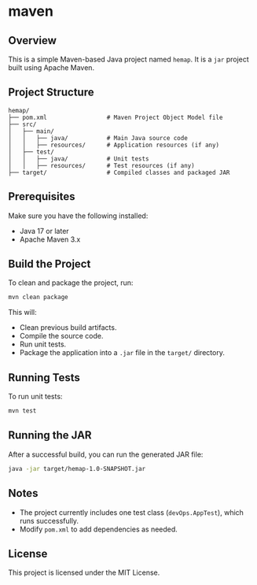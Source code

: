 # maven

## Overview
This is a simple Maven-based Java project named `hemap`. It is a `jar` project built using Apache Maven.

## Project Structure
```
hemap/
├── pom.xml                 # Maven Project Object Model file
├── src/
│   ├── main/
│   │   ├── java/           # Main Java source code
│   │   ├── resources/      # Application resources (if any)
│   ├── test/
│   │   ├── java/           # Unit tests
│   │   ├── resources/      # Test resources (if any)
├── target/                 # Compiled classes and packaged JAR
```

## Prerequisites
Make sure you have the following installed:
- Java 17 or later
- Apache Maven 3.x

## Build the Project
To clean and package the project, run:
```sh
mvn clean package
```
This will:
- Clean previous build artifacts.
- Compile the source code.
- Run unit tests.
- Package the application into a `.jar` file in the `target/` directory.

## Running Tests
To run unit tests:
```sh
mvn test
```

## Running the JAR
After a successful build, you can run the generated JAR file:
```sh
java -jar target/hemap-1.0-SNAPSHOT.jar
```

## Notes
- The project currently includes one test class (`devOps.AppTest`), which runs successfully.
- Modify `pom.xml` to add dependencies as needed.

## License
This project is licensed under the MIT License.


